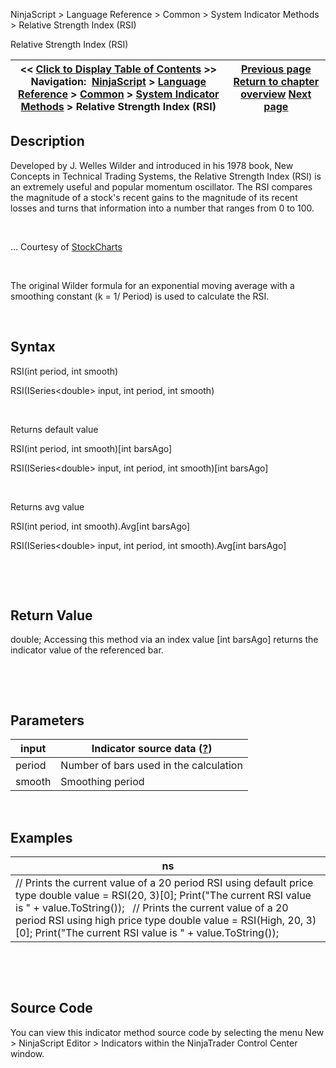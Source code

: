 ﻿


NinjaScript \> Language Reference \> Common \> System Indicator Methods \> Relative Strength Index (RSI)






















Relative Strength Index (RSI)







| \<\< [Click to Display Table of Contents](relative_strength_index_rsi.md) \>\> **Navigation:**     [NinjaScript](ninjascript-1.md) \> [Language Reference](language_reference_wip-1.md) \> [Common](common-1.md) \> [System Indicator Methods](indicators-1.md) \> Relative Strength Index (RSI) | [Previous page](relative_spread_strength_rss-1.md) [Return to chapter overview](indicators-1.md) [Next page](relative_vigor_index-1.md) |
| --- | --- |











## Description


Developed by J. Welles Wilder and introduced in his 1978 book, New Concepts in Technical Trading Systems, the Relative Strength Index (RSI) is an extremely useful and popular momentum oscillator. The RSI compares the magnitude of a stock's recent gains to the magnitude of its recent losses and turns that information into a number that ranges from 0 to 100\.  


 


... Courtesy of [StockCharts](http://stockcharts.com/education/IndicatorAnalysis/indic_RSI.md)


 


The original Wilder formula for an exponential moving average with a smoothing constant (k \= 1/ Period) is used to calculate the RSI.


 


## Syntax


RSI(int period, int smooth)  

RSI(ISeries\<double\> input, int period, int smooth)


 


Returns default value  

RSI(int period, int smooth)\[int barsAgo]  

RSI(ISeries\<double\> input, int period, int smooth)\[int barsAgo]


 


Returns avg value  

RSI(int period, int smooth).Avg\[int barsAgo]  

RSI(ISeries\<double\> input, int period, int smooth).Avg\[int barsAgo]


 


 


## Return Value


double; Accessing this method via an index value \[int barsAgo] returns the indicator value of the referenced bar.


 


 


## Parameters




| input | Indicator source data ([?](valid_input_data_for_indicator-1.md)) |
| --- | --- |
| period | Number of bars used in the calculation |
| smooth | Smoothing period |



 


## 


## Examples




| ns |
| --- |
| // Prints the current value of a 20 period RSI using default price type double value \= RSI(20, 3)\[0]; Print("The current RSI value is " \+ value.ToString());   // Prints the current value of a 20 period RSI using high price type double value \= RSI(High, 20, 3)\[0]; Print("The current RSI value is " \+ value.ToString()); |



 


 


## Source Code


You can view this indicator method source code by selecting the menu New \> NinjaScript Editor \> Indicators within the NinjaTrader Control Center window.








